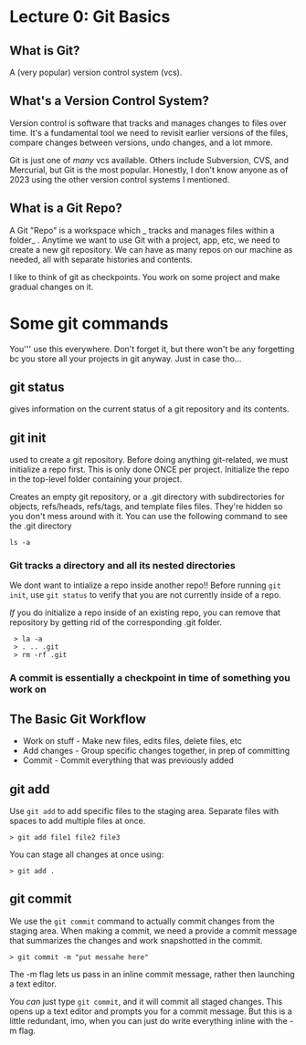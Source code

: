 # Lecture 0: Git Basics

## What is Git?

A (very popular) version control system (vcs).

## What's a Version Control System?

Version control is software that tracks and manages changes to files over time. It's a fundamental tool we need to revisit earlier versions of the files, compare changes between versions, undo changes, and a lot mmore.

Git is just one of _many_ vcs available. Others include Subversion, CVS, and Mercurial, but Git is the most popular. Honestly, I don't know anyone as of 2023 using the other version control systems I mentioned.

## What is a Git Repo?

A Git "Repo" is a workspace which _ tracks and manages files within a folder_ . Anytime we want to use Git with a project, app, etc, we need to create a new git repository. We can have as many repos on our machine as needed, all with separate histories and contents.

I like to think of git as checkpoints. You work on some project and make gradual changes on it.

# Some git commands

You''' use this everywhere. Don't forget it, but there won't be any forgetting bc you store all your projects in git anyway. Just in case tho...

## git status

gives information on the current status of a git repository and its contents.

## git init

used to create a git repository. Before doing anything git-related, we must initialize a repo first. This is only done ONCE per project. Initialize the repo in the top-level folder containing your project.

Creates an empty git repository, or a .git directory with subdirectories for objects, refs/heads, refs/tags, and template files files. They're hidden so you don't mess around with it. You can use the following command to see the .git directory

```
ls -a
```

### Git tracks a directory and all its nested directories

We dont want to intialize a repo inside another repo!! Before running `git init`, use `git status` to verify that you are not currently inside of a repo.

_If_ you do initialize a repo inside of an existing repo, you can remove that repository by getting rid of the corresponding .git folder.

```
 > la -a
 > . .. .git
 > rm -rf .git
```

### A commit is essentially a checkpoint in time of something you work on

## The Basic Git Workflow

- Work on stuff - Make new files, edits files, delete files, etc
- Add changes - Group specific changes together, in prep of committing
- Commit - Commit everything that was previously added

## git add

Use `git add` to add specific files to the staging area. Separate files with spaces to add multiple files at once.

```
> git add file1 file2 file3
```

You can stage all changes at once using:

```
> git add .
```

## git commit

We use the `git commit` command to actually commit changes from the staging area. When making a commit, we need a provide a commit message that summarizes the changes and work snapshotted in the commit.

```
> git commit -m "put messahe here"
```

The -m flag lets us pass in an inline commit message, rather then launching a text editor.

You _can_ just type `git commit`, and it will commit all staged changes. This opens up a text editor and prompts you for a commit message. But this is a little redundant, imo, when you can just do write everything inline with the -m flag.
